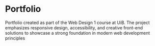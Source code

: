 # Portfolio
Portfolio created as part of the Web Design 1 course at UiB. The project emphasizes responsive design, accessibility, and creative front-end solutions to showcase a strong foundation in modern web development principles
